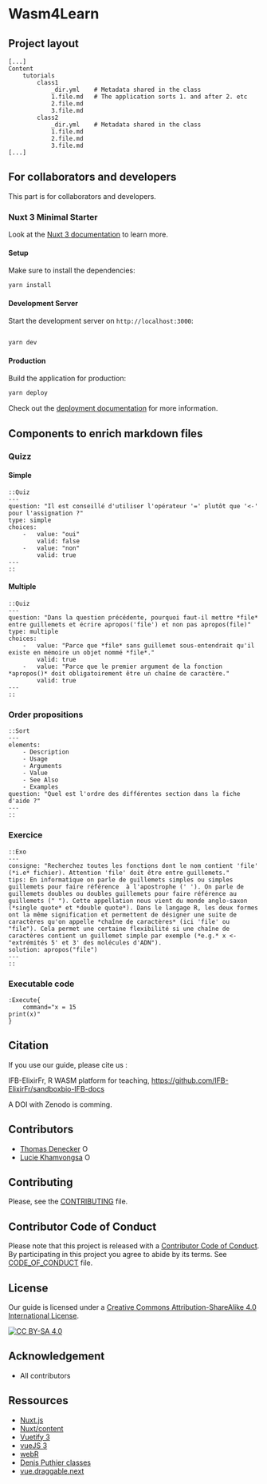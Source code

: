 # Wasm4Learn

## Project layout

```
[...]
Content
    tutorials
        class1
            _dir.yml    # Metadata shared in the class
            1.file.md   # The application sorts 1. and after 2. etc
            2.file.md
            3.file.md
        class2
            _dir.yml    # Metadata shared in the class
            1.file.md
            2.file.md
            3.file.md
[...]
```

## For collaborators and developers

This part is for collaborators and developers.

### Nuxt 3 Minimal Starter

Look at the [Nuxt 3 documentation](https://nuxt.com/docs/getting-started/introduction) to learn more.

#### Setup

Make sure to install the dependencies:

```bash
yarn install
```

#### Development Server

Start the development server on `http://localhost:3000`:

```bash

yarn dev
```

#### Production

Build the application for production:

```bash
yarn deploy
```

Check out the [deployment documentation](https://nuxt.com/docs/getting-started/deployment) for more information.

## Components to enrich markdown files

### Quizz 
#### Simple

```
::Quiz
---
question: "Il est conseillé d'utiliser l'opérateur '=' plutôt que '<-' pour l'assignation ?"
type: simple
choices:
    -   value: "oui"
        valid: false
    -   value: "non"
        valid: true
---
::
```

#### Multiple

```
::Quiz
---
question: "Dans la question précédente, pourquoi faut-il mettre *file* entre guillemets et écrire apropos('file') et non pas apropos(file)"
type: multiple
choices:
    -   value: "Parce que *file* sans guillemet sous-entendrait qu'il existe en mémoire un objet nommé *file*."
        valid: true
    -   value: "Parce que le premier argument de la fonction *apropos()* doit obligatoirement être un chaîne de caractère."
        valid: true
---
::
```

### Order propositions

```
::Sort
---
elements:
    - Description
    - Usage
    - Arguments
    - Value
    - See Also
    - Examples
question: "Quel est l'ordre des différentes section dans la fiche d'aide ?"
---
::
```

### Exercice

```
::Exo
---
consigne: "Recherchez toutes les fonctions dont le nom contient 'file' (*i.e* fichier). Attention 'file' doit être entre guillemets."
tips: En informatique on parle de guillemets simples ou simples guillemets pour faire référence  à l'apostrophe (' '). On parle de guillemets doubles ou doubles guillemets pour faire référence au guillemets (" "). Cette appellation nous vient du monde anglo-saxon (*single quote* et *double quote*). Dans le langage R, les deux formes ont la même signification et permettent de désigner une suite de caractères qu'on appelle *chaîne de caractères* (ici 'file' ou "file"). Cela permet une certaine flexibilité si une chaîne de caractères contient un guillemet simple par exemple (*e.g.* x <- "extrémités 5' et 3' des molécules d'ADN").
solution: apropos("file")
---
::
```

### Executable code

```
:Execute{
    command="x = 15
print(x)"
}
```

## Citation

If you use our guide, please cite us :

IFB-ElixirFr, R WASM platform for teaching, https://github.com/IFB-ElixirFr/sandboxbio-IFB-docs

A DOI with Zenodo is comming.

## Contributors

* [Thomas Denecker](https://github.com/thomasdenecker) <a itemprop="sameAs" content="https://orcid.org/0000-0003-1421-7641" href="https://orcid.org/0000-0003-1421-7641" target="orcid.widget" rel="noopener noreferrer" style="vertical-align:top;"><img src="https://orcid.org/sites/default/files/images/orcid_16x16.png" style="width:1em;margin-right:.5em;" alt="ORCID iD icon"></a>
* [Lucie Khamvongsa](https://github.com/lkhamvongsa) <a itemprop="sameAs" content="https://orcid.org/0000-0002-1194-0546" href="https://orcid.org/0000-0002-1194-0546" target="orcid.widget" rel="noopener noreferrer" style="vertical-align:top;"><img src="https://orcid.org/sites/default/files/images/orcid_16x16.png" style="width:1em;margin-right:.5em;" alt="ORCID iD icon"></a>

## Contributing
Please, see the [CONTRIBUTING](CONTRIBUTING.md) file.

## Contributor Code of Conduct
Please note that this project is released with a [Contributor Code of Conduct](https://www.contributor-covenant.org/). By participating in this project you agree to abide by its terms. See [CODE_OF_CONDUCT](code_of_conduct.md) file.

## License

Our guide is licensed under a [Creative Commons Attribution-ShareAlike 4.0 International License](https://creativecommons.org/licenses/by-sa/4.0/legalcode).

[![CC BY-SA 4.0][cc-by-sa-image]][cc-by-sa]

[cc-by-sa]: http://creativecommons.org/licenses/by-sa/4.0/
[cc-by-sa-image]: https://licensebuttons.net/l/by-sa/4.0/88x31.png
[cc-by-sa-shield]: https://img.shields.io/badge/License-CC%20BY--SA%204.0-lightgrey.svg

## Acknowledgement

* All contributors

## Ressources

* [Nuxt.js](https://nuxt.com/)
* [Nuxt/content](https://content.nuxtjs.org/)
* [Vuetify 3](https://vuetifyjs.com/en/)
* [vueJS 3](https://vuejs.org/)
* [webR](https://docs.r-wasm.org/webr/latest/)
* [Denis Puthier classes]()
* [vue.draggable.next](https://github.com/SortableJS/vue.draggable.next)
